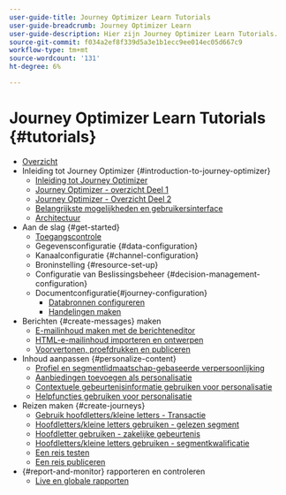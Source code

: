 ```yaml
---
user-guide-title: Journey Optimizer Learn Tutorials
user-guide-breadcrumb: Journey Optimizer Learn
user-guide-description: Hier zijn Journey Optimizer Learn Tutorials.
source-git-commit: f034a2ef8f339d5a3e1b1ecc9ee014ec05d667c9
workflow-type: tm+mt
source-wordcount: '131'
ht-degree: 6%

---
```



# Journey Optimizer Learn Tutorials {#tutorials}

+ [Overzicht](/help/overview.md)
+ Inleiding tot Journey Optimizer {#introduction-to-journey-optimizer}
   + [Inleiding tot Journey Optimizer](/help/introduction/introduction.md)
   + [Journey Optimizer - overzicht Deel 1](/help/introduction/journey-optimizer-overview-part-1.md)
   + [Journey Optimizer - Overzicht Deel 2](/help/introduction/journey-optimizer-overview-part-2.md)
   + [Belangrijkste mogelijkheden en gebruikersinterface](/help/introduction/key-capabilities-and-user-interface.md)
   + [Architectuur](/help/introduction/architecture.md)
+ Aan de slag {#get-started}
   + [Toegangscontrole](/help/set-up-access/access-management.md)
   + Gegevensconfiguratie {#data-configuration}
   + Kanaalconfiguratie {#channel-configuration}
   + Broninstelling {#resource-set-up}
   + Configuratie van Beslissingsbeheer {#decision-management-configuration}
   + Documentconfiguratie{#journey-configuration}
      + [Databronnen configureren](/help/set-up-journeys/configure-data-sources.md)
      + [Handelingen maken](/help/set-up-journeys/create-actions.md)
+ Berichten {#create-messages} maken
   + [E-mailinhoud maken met de berichteneditor](/help/create-messages/create-email-content-with-the-message-editor.md)
   + [HTML-e-mailinhoud importeren en ontwerpen](/help/create-messages/import-and-author-html-email-content.md)
   + [Voorvertonen, proefdrukken en publiceren](/help/create-messages/preview-proof-and-publish.md)
+ Inhoud aanpassen {#personalize-content}
   + [Profiel en segmentlidmaatschap-gebaseerde verpersoonlijking](/help/personalize-content/profile-and-segment-membership-based-personalization.md)
   + [Aanbiedingen toevoegen als personalisatie](/help/personalize-content/add-offer-decisioning-to-messages.md)
   + [Contextuele gebeurtenisinformatie gebruiken voor personalisatie](/help/personalize-content/use-contextual-event-information-for-personalization.md)
   + [Helpfuncties gebruiken voor personalisatie](/help/personalize-content/use-helper-functions-for-personalization.md)
+ Reizen maken {#create-journeys}
   + [Gebruik hoofdletters/kleine letters - Transactie](/help/create-journeys/use-case-transactional-journey.md)
   + [Hoofdletters/kleine letters gebruiken - gelezen segment](/help/create-journeys/use-case-read-segment.md)
   + [Hoofdletter gebruiken - zakelijke gebeurtenis](/help/create-journeys/use-case-business-event.md)
   + [Hoofdletters/kleine letters gebruiken - segmentkwalificatie](/help/create-journeys/use-case-read-segment-qualification.md)
   + [Een reis testen](/help/create-journeys/test-a-journey.md)
   + [Een reis publiceren](/help/create-journeys/publish-a-journey.md)
+ {#report-and-monitor} rapporteren en controleren
   + [Live en globale rapporten](/help/report-and-monitor/live-and-global-reports.md)
